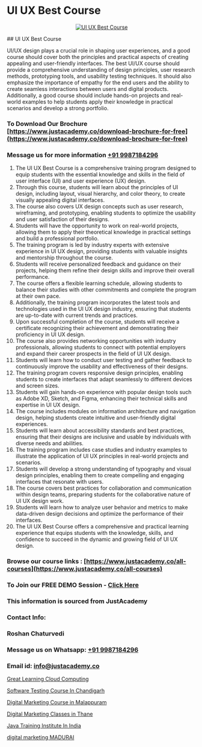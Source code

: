 # UI UX Best Course

<p align="center">
  <a href="https://justacademy.co/all-courses">
    <img src="https://i.ibb.co/P5KtSQ2/ui-ux.png" alt="UI UX Best Course">
  </a>
</p>
## UI UX Best Course

UI/UX design plays a crucial role in shaping user experiences, and a good course should cover both the principles and practical aspects of creating appealing and user-friendly interfaces. The best UI/UX course should provide a comprehensive understanding of design principles, user research methods, prototyping tools, and usability testing techniques. It should also emphasize the importance of empathy for the end users and the ability to create seamless interactions between users and digital products. Additionally, a good course should include hands-on projects and real-world examples to help students apply their knowledge in practical scenarios and develop a strong portfolio.
### To Download Our Brochure [https://www.justacademy.co/download-brochure-for-free](https://www.justacademy.co/download-brochure-for-free)
### Message us for more information [+91 9987184296](https://api.whatsapp.com/send?phone=919987184296)
1) The UI UX Best Course is a comprehensive training program designed to equip students with the essential knowledge and skills in the field of user interface (UI) and user experience (UX) design.
2) Through this course, students will learn about the principles of UI design, including layout, visual hierarchy, and color theory, to create visually appealing digital interfaces.
3) The course also covers UX design concepts such as user research, wireframing, and prototyping, enabling students to optimize the usability and user satisfaction of their designs.
4) Students will have the opportunity to work on real-world projects, allowing them to apply their theoretical knowledge in practical settings and build a professional portfolio.
5) The training program is led by industry experts with extensive experience in UI UX design, providing students with valuable insights and mentorship throughout the course.
6) Students will receive personalized feedback and guidance on their projects, helping them refine their design skills and improve their overall performance.
7) The course offers a flexible learning schedule, allowing students to balance their studies with other commitments and complete the program at their own pace.
8) Additionally, the training program incorporates the latest tools and technologies used in the UI UX design industry, ensuring that students are up-to-date with current trends and practices.
9) Upon successful completion of the course, students will receive a certificate recognizing their achievement and demonstrating their proficiency in UI UX design.
10) The course also provides networking opportunities with industry professionals, allowing students to connect with potential employers and expand their career prospects in the field of UI UX design.
11) Students will learn how to conduct user testing and gather feedback to continuously improve the usability and effectiveness of their designs.
12) The training program covers responsive design principles, enabling students to create interfaces that adapt seamlessly to different devices and screen sizes.
13) Students will gain hands-on experience with popular design tools such as Adobe XD, Sketch, and Figma, enhancing their technical skills and expertise in UI UX design.
14) The course includes modules on information architecture and navigation design, helping students create intuitive and user-friendly digital experiences.
15) Students will learn about accessibility standards and best practices, ensuring that their designs are inclusive and usable by individuals with diverse needs and abilities.
16) The training program includes case studies and industry examples to illustrate the application of UI UX principles in real-world projects and scenarios.
17) Students will develop a strong understanding of typography and visual design principles, enabling them to create compelling and engaging interfaces that resonate with users.
18) The course covers best practices for collaboration and communication within design teams, preparing students for the collaborative nature of UI UX design work.
19) Students will learn how to analyze user behavior and metrics to make data-driven design decisions and optimize the performance of their interfaces.
20) The UI UX Best Course offers a comprehensive and practical learning experience that equips students with the knowledge, skills, and confidence to succeed in the dynamic and growing field of UI UX design.

### Browse our course links : [https://www.justacademy.co/all-courses](https://www.justacademy.co/all-courses) 
### To Join our FREE DEMO Session - [Click Here](https://www.justacademy.co/register-for-course-demo)


### This information is sourced from JustAcademy
### Contact Info:
### Roshan Chaturvedi
### Message us on Whatsapp: [+91 9987184296](https://api.whatsapp.com/send?phone=919987184296)
### Email id: [info@justacademy.co](mailto:info@justacademy.co)
                
[Great Learning Cloud Computing](https://www.linkedin.com/pulse/great-learning-cloud-computing-justacademy-thane-pnjwc?trackingId=5bDEbJoX4TGpqpu5newjAg%3D%3D&lipi=urn%3Ali%3Apage%3Ad_flagship3_company_admin%3BrywBFcmPR%2Fa2AS7mF8zFDQ%3D%3D)

[Software Testing Course In Chandigarh](https://www.linkedin.com/pulse/software-testing-course-chandigarh-justacademy-pune-guhhc?trackingId=sOXjler7vdK3pb7dVLKUJA%3D%3D&lipi=urn%3Ali%3Apage%3Ad_flagship3_company_admin%3BlnT71xOrSKqY%2FaAG0BEpww%3D%3D)

[Digital Marketing Course in Malappuram](https://medium.com/@namusn/digital-marketing-course-in-malappuram-7927aa19bd0f)

[Digital Marketing Classes in Thane](https://medium.com/@shivamja27/digital-marketing-classes-in-thane-cc27a1b1b371)

[Java Training Institute In India](https://justacademyin.github.io/justacademy/java-training-institute-in-india)

[digital marketing MADURAI](https://justacademyin.github.io/justacademy/digital-marketing-madurai)

